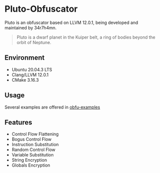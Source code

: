 # Pluto-Obfuscator
Pluto is an obfuscator based on LLVM 12.0.1, being developed and maintained by 34r7h4mn.
> Pluto is a dwarf planet in the Kuiper belt, a ring of bodies beyond the orbit of Neptune.
## Environment
- Ubuntu 20.04.3 LTS
- Clang/LLVM 12.0.1
- CMake 3.16.3
## Usage
Several examples are offered in [obfu-examples](obfu-examples)
## Features
- Control Flow Flattening
- Bogus Control Flow
- Instruction Substitution
- Random Control Flow
- Variable Substitution
- String Encryption
- Globals Encryption